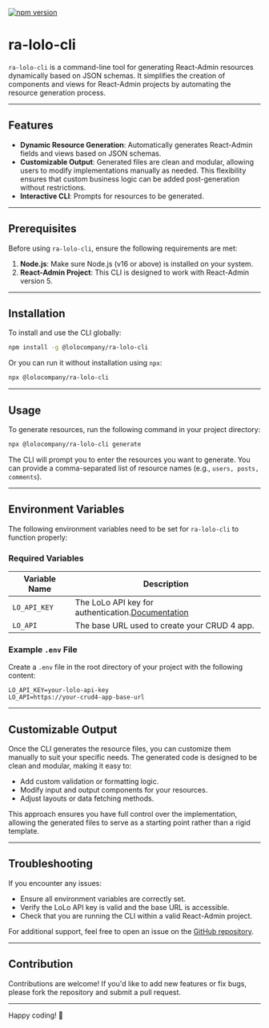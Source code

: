 [![npm version](https://img.shields.io/npm/v/@lolocompany/ra-lolo-cli)](https://www.npmjs.com/package/@lolocompany/ra-lolo-cli)

# ra-lolo-cli

`ra-lolo-cli` is a command-line tool for generating React-Admin resources dynamically based on JSON schemas. It simplifies the creation of components and views for React-Admin projects by automating the resource generation process.

---

## Features

- **Dynamic Resource Generation**: Automatically generates React-Admin fields and views based on JSON schemas.
- **Customizable Output**: Generated files are clean and modular, allowing users to modify implementations manually as needed. This flexibility ensures that custom business logic can be added post-generation without restrictions.
- **Interactive CLI**: Prompts for resources to be generated.

---

## Prerequisites

Before using `ra-lolo-cli`, ensure the following requirements are met:

1. **Node.js**: Make sure Node.js (v16 or above) is installed on your system.
2. **React-Admin Project**: This CLI is designed to work with React-Admin version 5.

---

## Installation

To install and use the CLI globally:

```bash
npm install -g @lolocompany/ra-lolo-cli
```

Or you can run it without installation using `npx`:

```bash
npx @lolocompany/ra-lolo-cli
```

---

## Usage

To generate resources, run the following command in your project directory:

```bash
npx @lolocompany/ra-lolo-cli generate
```

The CLI will prompt you to enter the resources you want to generate. You can provide a comma-separated list of resource names (e.g., `users, posts, comments`).

---

## Environment Variables

The following environment variables need to be set for `ra-lolo-cli` to function properly:

### Required Variables

| Variable Name  | Description                                                                                          |
| -------------- | ---------------------------------------------------------------------------------------------------- |
| `LO_API_KEY` | The LoLo API key for authentication.[Documentation](https://docs.lolo.company/docs/lolo-authentication) |
| `LO_API`     | The base URL used to create your CRUD 4 app.                                                         |

### Example `.env` File

Create a `.env` file in the root directory of your project with the following content:

```env
LO_API_KEY=your-lolo-api-key
LO_API=https://your-crud4-app-base-url
```

---

## Customizable Output

Once the CLI generates the resource files, you can customize them manually to suit your specific needs. The generated code is designed to be clean and modular, making it easy to:

- Add custom validation or formatting logic.
- Modify input and output components for your resources.
- Adjust layouts or data fetching methods.

This approach ensures you have full control over the implementation, allowing the generated files to serve as a starting point rather than a rigid template.

---

## Troubleshooting

If you encounter any issues:

- Ensure all environment variables are correctly set.
- Verify the LoLo API key is valid and the base URL is accessible.
- Check that you are running the CLI within a valid React-Admin project.

For additional support, feel free to open an issue on the [GitHub repository](#).

---

## Contribution

Contributions are welcome! If you'd like to add new features or fix bugs, please fork the repository and submit a pull request.

---

Happy coding! 🚀
